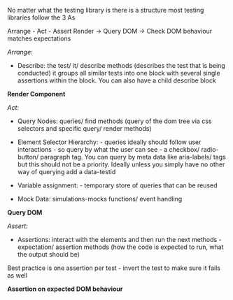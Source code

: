 No matter what the testing library is there is a structure most testing libraries follow the 3 As

Arrange - Act - Assert
Render -> Query DOM -> Check DOM behaviour matches expectations

_Arrange:_

- Describe: the test/ it/ describe methods (describes the test that is being conducted) it groups all similar tests into one block with several single assertions within the block. You can also have a child describe block

**Render Component**

_Act:_

- Query Nodes: queries/ find methods (query of the dom tree via css selectors and specific query/ render methods)

- Element Selector Hierarchy: - queries ideally should follow user interactions - so query by what the user can see - a checkbox/ radio-button/ paragraph tag. You can query by meta data like aria-labels/ tags but this should not be a priority. Ideally unless you simply have no other way of querying add a data-testid

- Variable assignment: - temporary store of queries that can be reused

- Mock Data: simulations-mocks functions/ event handling

**Query DOM**

_Assert:_

- Assertions: interact with the elements and then run the next methods - expectation/ assertion methods (how the code is expected to run, what the output should be)

Best practice is one assertion per test - invert the test to make sure it fails as well

**Assertion on expected DOM behaviour**
